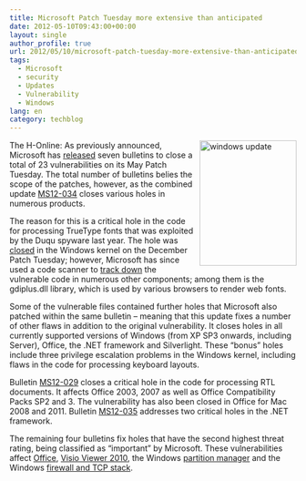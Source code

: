 ```yaml
---
title: Microsoft Patch Tuesday more extensive than anticipated
date: 2012-05-10T09:43:00+00:00
layout: single
author_profile: true
url: 2012/05/10/microsoft-patch-tuesday-more-extensive-than-anticipated/
tags:
  - Microsoft
  - security
  - Updates
  - Vulnerability
  - Windows
lang: en
category: techblog
---
```

[<img title="windows update" border="0" alt="windows update" align="right" src="http://lh6.ggpht.com/-t62QOakM5Cg/T6uGuwHTgCI/AAAAAAAAF8Q/LsB6loffnKA/windows%252520update_thumb%25255B5%25255D.jpg?imgmax=800" width="170" height="220" />](http://lh3.ggpht.com/-0mWP4hL3s38/T6uGtVCaFzI/AAAAAAAAF8I/azI-mt5ESXs/s1600-h/windows%252520update%25255B3%25255D.jpg)The H-Online: As previously announced, Microsoft has [released](http://technet.microsoft.com/en-us/security/bulletin/ms12-may) seven bulletins to close a total of 23 vulnerabilities on its May Patch Tuesday. The total number of bulletins belies the scope of the patches, however, as the combined update [MS12-034](http://technet.microsoft.com/en-us/security/bulletin/ms12-034) closes various holes in numerous products. 

The reason for this is a critical hole in the code for processing TrueType fonts that was exploited by the Duqu spyware last year. The hole was [closed](http://www.h-online.com/news/item/13-pre-Christmas-patches-from-Microsoft-1394865.html) in the Windows kernel on the December Patch Tuesday; however, Microsoft has since used a code scanner to [track down](http://blogs.technet.com/b/srd/archive/2012/05/08/ms12-034-duqu-ten-cve-s-and-removing-keyboard-layout-file-attack-surface.aspx) the vulnerable code in numerous other components; among them is the gdiplus.dll library, which is used by various browsers to render web fonts. 

Some of the vulnerable files contained further holes that Microsoft also patched within the same bulletin – meaning that this update fixes a number of other flaws in addition to the original vulnerability. It closes holes in all currently supported versions of Windows (from XP SP3 onwards, including Server), Office, the .NET framework and Silverlight. These “bonus” holes include three privilege escalation problems in the Windows kernel, including flaws in the code for processing keyboard layouts. 

Bulletin [MS12-029](http://technet.microsoft.com/en-us/security/bulletin/ms12-029) closes a critical hole in the code for processing RTL documents. It affects Office 2003, 2007 as well as Office Compatibility Packs SP2 and 3. The vulnerability has also been closed in Office for Mac 2008 and 2011. Bulletin [MS12-035](http://technet.microsoft.com/en-us/security/bulletin/MS12-035) addresses two critical holes in the .NET framework. 

The remaining four bulletins fix holes that have the second highest threat rating, being classified as “important” by Microsoft. These vulnerabilities affect [Office](http://go.microsoft.com/fwlink/?LinkId=238499), [Visio Viewer 2010](http://go.microsoft.com/fwlink/?LinkId=248385), the Windows [partition manager](http://go.microsoft.com/fwlink/?LinkId=247902) and the Windows [firewall and TCP stack](http://technet.microsoft.com/en-us/security/bulletin/ms12-032).